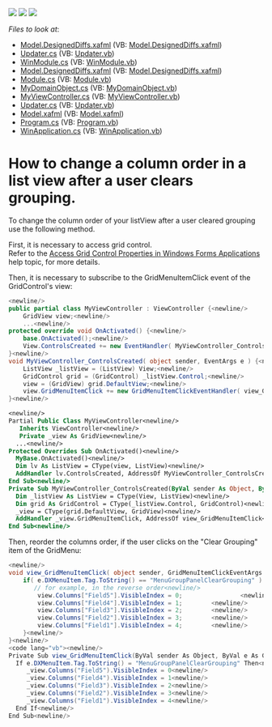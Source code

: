 <!-- default badges list -->
![](https://img.shields.io/endpoint?url=https://codecentral.devexpress.com/api/v1/VersionRange/128588109/13.1.4%2B)
[![](https://img.shields.io/badge/Open_in_DevExpress_Support_Center-FF7200?style=flat-square&logo=DevExpress&logoColor=white)](https://supportcenter.devexpress.com/ticket/details/E80005)
[![](https://img.shields.io/badge/📖_How_to_use_DevExpress_Examples-e9f6fc?style=flat-square)](https://docs.devexpress.com/GeneralInformation/403183)
<!-- default badges end -->
<!-- default file list -->
*Files to look at*:

* [Model.DesignedDiffs.xafml](./CS/Solution1.Module.Win/Model.DesignedDiffs.xafml) (VB: [Model.DesignedDiffs.xafml](./VB/Solution1.Module.Win/Model.DesignedDiffs.xafml))
* [Updater.cs](./CS/Solution1.Module.Win/Updater.cs) (VB: [Updater.vb](./VB/Solution1.Module.Win/Updater.vb))
* [WinModule.cs](./CS/Solution1.Module.Win/WinModule.cs) (VB: [WinModule.vb](./VB/Solution1.Module.Win/WinModule.vb))
* [Model.DesignedDiffs.xafml](./CS/Solution1.Module/Model.DesignedDiffs.xafml) (VB: [Model.DesignedDiffs.xafml](./VB/Solution1.Module/Model.DesignedDiffs.xafml))
* [Module.cs](./CS/Solution1.Module/Module.cs) (VB: [Module.vb](./VB/Solution1.Module/Module.vb))
* [MyDomainObject.cs](./CS/Solution1.Module/MyDomainObject.cs) (VB: [MyDomainObject.vb](./VB/Solution1.Module/MyDomainObject.vb))
* [MyViewController.cs](./CS/Solution1.Module/MyViewController.cs) (VB: [MyViewController.vb](./VB/Solution1.Module/MyViewController.vb))
* [Updater.cs](./CS/Solution1.Module/Updater.cs) (VB: [Updater.vb](./VB/Solution1.Module/Updater.vb))
* [Model.xafml](./CS/Solution1.Win/Model.xafml) (VB: [Model.xafml](./VB/Solution1.Win/Model.xafml))
* [Program.cs](./CS/Solution1.Win/Program.cs) (VB: [Program.vb](./VB/Solution1.Win/Program.vb))
* [WinApplication.cs](./CS/Solution1.Win/WinApplication.cs) (VB: [WinApplication.vb](./VB/Solution1.Win/WinApplication.vb))
<!-- default file list end -->
# How to change a column order in a list view after a user clears grouping.


<p>To change the column order of your listView after a user cleared grouping use the following method.</p><p>First, it is necessary to access grid control.<br />
Refer to the <a href="http://documentation.devexpress.com/#Xaf/CustomDocument2739">Access Grid Control Properties in Windows Forms Applications</a> help topic, for more details.</p><p>Then, it is necessary to subscribe to the GridMenuItemClick event of the GridControl's view:<br />


```cs
<newline/>
public partial class MyViewController : ViewController {<newline/>
    GridView view;<newline/>
    ...<newline/>
protected override void OnActivated() {<newline/>
    base.OnActivated();<newline/>
    View.ControlsCreated += new EventHandler( MyViewController_ControlsCreated );<newline/>
}<newline/>
void MyViewController_ControlsCreated( object sender, EventArgs e ) {<newline/>
    ListView _listView = (ListView) View;<newline/>
    GridControl grid = (GridControl) _listView.Control;<newline/>
    view = (GridView) grid.DefaultView;<newline/>
    view.GridMenuItemClick += new GridMenuItemClickEventHandler( view_GridMenuItemClick );<newline/>
}<newline/>

```



```vb
<newline/>
Partial Public Class MyViewController<newline/>
   Inherits ViewController<newline/>
   Private _view As GridView<newline/>
  ...<newline/>
Protected Overrides Sub OnActivated()<newline/>
  MyBase.OnActivated()<newline/>
  Dim lv As ListView = CType(view, ListView)<newline/>
  AddHandler lv.ControlsCreated, AddressOf MyViewController_ControlsCreated<newline/>
End Sub<newline/>
Private Sub MyViewController_ControlsCreated(ByVal sender As Object, ByVal e As EventArgs)<newline/>
  Dim _listView As ListView = CType(View, ListView)<newline/>
  Dim grid As GridControl = CType(_listView.Control, GridControl)<newline/>
  _view = CType(grid.DefaultView, GridView)<newline/>
  AddHandler _view.GridMenuItemClick, AddressOf view_GridMenuItemClick<newline/>
End Sub<newline/>

```

</p><p>Then, reorder the columns order, if the user clicks on the "Clear Grouping" item of the GridMenu:<br />


```cs
<newline/>
void view_GridMenuItemClick( object sender, GridMenuItemClickEventArgs e ) {<newline/>
    if( e.DXMenuItem.Tag.ToString() == "MenuGroupPanelClearGrouping" ) {<newline/>
       // for example, in the reverse order<newline/>
        view.Columns["Field5"].VisibleIndex = 0;                <newline/>
        view.Columns["Field4"].VisibleIndex = 1;        <newline/>
        view.Columns["Field3"].VisibleIndex = 2;        <newline/>
        view.Columns["Field2"].VisibleIndex = 3;        <newline/>
        view.Columns["Field1"].VisibleIndex = 4;        <newline/>
    }<newline/>
}<newline/>
<code lang="vb"><newline/>
Private Sub view_GridMenuItemClick(ByVal sender As Object, ByVal e As GridMenuItemClickEventArgs)<newline/>
  If e.DXMenuItem.Tag.ToString() = "MenuGroupPanelClearGrouping" Then<newline/>
     _view.Columns("Field5").VisibleIndex = 0<newline/>
     _view.Columns("Field4").VisibleIndex = 1<newline/>
     _view.Columns("Field3").VisibleIndex = 2<newline/>
     _view.Columns("Field2").VisibleIndex = 3<newline/>
     _view.Columns("Field1").VisibleIndex = 4<newline/>
  End If<newline/>
End Sub<newline/>

```

</code></p>

<br/>


